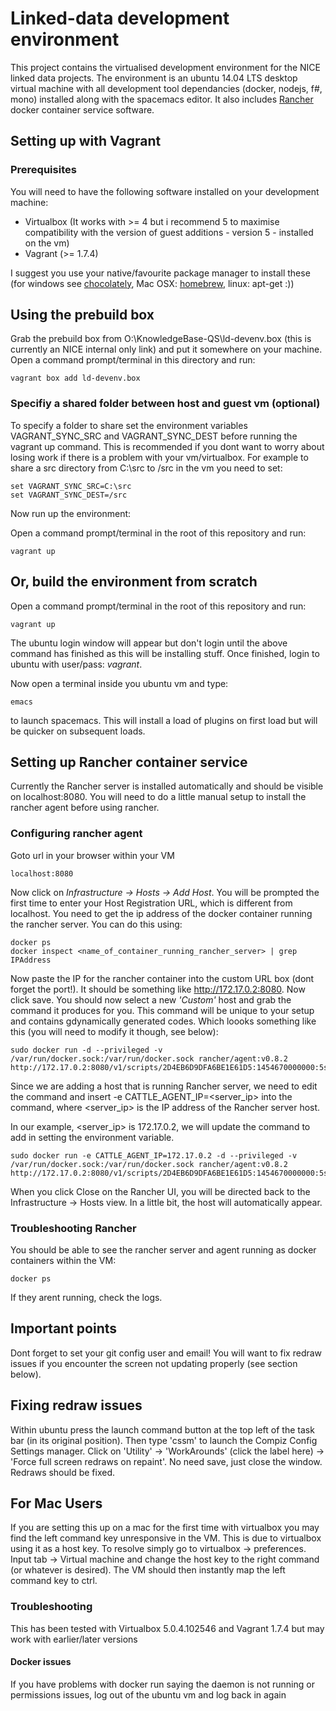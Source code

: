 # Linked-data development environment

This project contains the virtualised development environment for the NICE linked data projects.  The environment is an ubuntu 14.04 LTS desktop virtual machine with all development tool dependancies (docker, nodejs, f#, mono) installed along with the spacemacs editor.  It also includes [Rancher](http://rancher.com/rancher/) docker container service software.

## Setting up with Vagrant

### Prerequisites

You will need to have the following software installed on your development machine: 
* Virtualbox (It works with >= 4 but i recommend 5 to maximise compatibility with the version of guest additions - version 5 -  installed on the vm)
* Vagrant (>= 1.7.4)

I suggest you use your native/favourite package manager to install these (for windows see [chocolately](https://chocolatey.org/), Mac OSX: [homebrew](), linux: apt-get :))

## Using the prebuild box

Grab the prebuild box from O:\KnowledgeBase-QS\ld-devenv.box (this is currently an NICE internal only link) and put it somewhere on your machine.  Open a command prompt/terminal in this directory and run:

```
vagrant box add ld-devenv.box
```

### Specifiy a shared folder between host and guest vm (optional)


To specify a folder to share set the environment variables VAGRANT_SYNC_SRC and VAGRANT_SYNC_DEST before running the vagrant up command.  This is recommended if you dont want to worry about losing work if there is a problem with your vm/virtualbox.
For example to share a src directory from C:\src to /src in the vm you need to set:

```
set VAGRANT_SYNC_SRC=C:\src
set VAGRANT_SYNC_DEST=/src
```

Now run up the environment:

Open a command prompt/terminal in the root of this repository and run:

```
vagrant up
```

## Or, build the environment from scratch

Open a command prompt/terminal in the root of this repository and run:
```
vagrant up
```
The ubuntu login window will appear but don't login until the above command has finished as this will be installing stuff.  Once finished, login to ubuntu with user/pass: *vagrant*.

Now open a terminal inside you ubuntu vm and type: 
```
emacs
```
to launch spacemacs.  This will install a load of plugins on first load but will be quicker on subsequent loads.

## Setting up Rancher container service

Currently the Rancher server is installed automatically and should be visible on localhost:8080. 
You will need to do a little manual setup to install the rancher agent before using rancher.

### Configuring rancher agent
Goto url in your browser within your VM

```
localhost:8080
```

Now click on *Infrastructure -> Hosts -> Add Host*.  You will be prompted the first time to enter your Host Registration URL, which is different from localhost.  You need to get the ip address of the docker container running the rancher server.  You can do this using:
```
docker ps
docker inspect <name_of_container_running_rancher_server> | grep IPAddress
```
Now paste the IP for the rancher container into the custom URL box (dont forget the port!).  It should be something like http://172.17.0.2:8080.  Now click save.
You should now select a new *'Custom'* host and grab the command it produces for you.  This command will be unique to your setup and contains gdynamically generated codes.  Which loooks something like this (you will need to modify it though, see below):
```
sudo docker run -d --privileged -v /var/run/docker.sock:/var/run/docker.sock rancher/agent:v0.8.2 http://172.17.0.2:8080/v1/scripts/2D4EB6D9DFA6BE1E61D5:1454670000000:5scsHZbSvsPruECHdQVTN2YE7E
```

Since we are adding a host that is running Rancher server, we need to edit the command and insert -e CATTLE_AGENT_IP=<server_ip> into the command, where <server_ip> is the IP address of the Rancher server host.

In our example, <server_ip> is 172.17.0.2, we will update the command to add in setting the environment variable.

```
sudo docker run -e CATTLE_AGENT_IP=172.17.0.2 -d --privileged -v /var/run/docker.sock:/var/run/docker.sock rancher/agent:v0.8.2 http://172.17.0.2:8080/v1/scripts/2D4EB6D9DFA6BE1E61D5:1454670000000:5scsHZbSvsPruECHdQVTN2YE7E
```

When you click Close on the Rancher UI, you will be directed back to the Infrastructure -> Hosts view. In a little bit, the host will automatically appear.


### Troubleshooting Rancher
You should be able to see the rancher server and agent running as docker containers within the VM:
```
docker ps
```
If they arent running, check the logs.

## Important points

Dont forget to set your git config user and email!  You will want to fix redraw issues if you encounter the screen not updating properly (see section below).

## Fixing redraw issues
Within ubuntu press the launch command button at the top left of the task bar (in its original position).  Then type 'cssm' to launch the Compiz Config Settings manager.  Click on 'Utility' -> 'WorkArounds' (click the label here) -> 'Force full screen redraws on repaint'.  No need save, just close the window.  Redraws should be fixed.

## For Mac Users
If you are setting this up on a mac for the first time with virtualbox you may find the left command key unresponsive in the VM.  This is due to virtualbox using it as a host key.  To resolve simply go to virtualbox -> preferences.  Input tab -> Virtual machine and change the host key to the right command (or whatever is desired).  The VM should then instantly map the left command key to ctrl.

### Troubleshooting

This has been tested with Virtualbox 5.0.4.102546 and Vagrant 1.7.4 but may work with earlier/later versions

#### Docker issues
If you have problems with docker run saying the daemon is not running or permissions issues, log out of the ubuntu vm and log back in again
